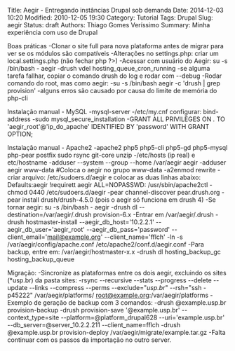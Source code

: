 Title: Aegir - Entregando instâncias Drupal sob demanda
Date: 2014-12-03 10:20
Modified: 2010-12-05 19:30
Category: Tutorial
Tags: Drupal
Slug: aegir
Status: draft
Authors: Thiago Gomes Veríssimo
Summary: Minha experiência com uso de Drupal

Boas práticas
 -Clonar o site full para nova plataforma antes de migrar para ver se os módulos são compatíveis
 -Alterações no settings.php: criar um local.settings.php (não fechar php ?>)
 -Acessar com usuário do Aegir: su -s /bin/bash - aegir 
 -drush vdel hosting_queue_cron_running
 -se alguma tarefa fallhar, copiar o comando drush do log e rodar com --debug
 -Rodar comando do root, mas como aegir:
   -su -s /bin/bash aegir -c 'drush | grep provision'
 -alguns erros são causado por causa do limite de memória do php-cli


Instalação manual - MySQL
 -mysql-server 
 -/etc/my.cnf configurar: bind-address
 -sudo mysql_secure_installation
 -GRANT ALL PRIVILEGES ON *.* TO 'aegir_root'@'ip_do_apache' IDENTIFIED BY 'password' WITH GRANT OPTION;

Instalação manual - Apache2
 -apache2 php5 php5-cli php5-gd php5-mysql php-pear postfix sudo rsync git-core unzip
 -/etc/hosts (ip real) e etc/hostname
 -adduser --system --group --home /var/aegir aegir
 -adduser aegir www-data  #Coloca o aegir no grupo www-data
 -a2enmod rewrite
 -criar arquivo: /etc/sudoers.d/aegir e colocar as duas linhas abaixo:
     Defaults:aegir !requirett
     aegir ALL=NOPASSWD: /usr/sbin/apache2ctl 
 -chmod 0440 /etc/sudoers.d/aegir
 -pear channel-discover pear.drush.org
 -pear install drush/drush-4.5.0 (pois o aegir só funciona em drush 4)
 -Se tornar aegir: su -s /bin/bash - aegir
 -drush dl --destination=/var/aegir/.drush provision-6.x
 -Entrar em /var/aegir/.drush 
 -drush hostmaster-install 
    --aegir_db_host='10.2.2.1' 
    --aegir_db_user='aegir_root' 
    --aegir_db_pass='password' 
    --client_email='mail@example.org' 
    --client_name='fflch' 
 -ln -s /var/aegir/config/apache.conf /etc/apache2/conf.d/aegir.conf
 -Para backup, entre em: /var/aegir/hostmaster-x.x
 -drush dl hosting_backup_gc hosting_backup_queue

Migração:
 -Sincronize as plataformas entre os dois aegir, excluindo os sites (*usp.br) da pasta sites: 
 -rsync --recursive 
        --stats 
        --progress 
        --delete 
        --update 
        --links 
        --compress 
        --perms 
        --exclude="*usp.br*" 
        --rsh="ssh -p45222" 
        /var/aegir/platforms/ root@example.org:/var/aegir/platforms
 -Exemplo de geração de backup com 3 comandos:
 -drush @example.usp.br provision-backup
 -drush provision-save '@example.usp.br' 
   --context_type=site 
   --platform=@platform_drupal628 
   --uri='example.usp.br' 
   --db_server=@server_10.2.2.211 
   --client_name=fflch
 -drush @example.usp.br provision-deploy /var/aegir/migrate/example.tar.gz
 -Falta continuar com os passos da importação no outro server.




